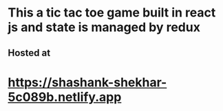 # This a tic tac toe game  built in react js and state is managed by redux
## Hosted at
# https://shashank-shekhar-5c089b.netlify.app